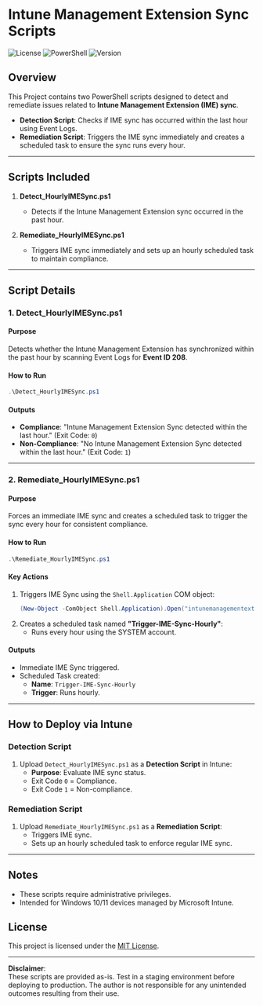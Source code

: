 # Intune Management Extension Sync Scripts

![License](https://img.shields.io/badge/license-MIT-blue.svg)
![PowerShell](https://img.shields.io/badge/powershell-5.1%2B-blue.svg)
![Version](https://img.shields.io/badge/version-1.0-green.svg)

## Overview
This Project contains two PowerShell scripts designed to detect and remediate issues related to **Intune Management Extension (IME) sync**. 

- **Detection Script**: Checks if IME sync has occurred within the last hour using Event Logs.
- **Remediation Script**: Triggers the IME sync immediately and creates a scheduled task to ensure the sync runs every hour.

---

## Scripts Included

1. **Detect_HourlyIMESync.ps1**  
   - Detects if the Intune Management Extension sync occurred in the past hour.

2. **Remediate_HourlyIMESync.ps1**  
   - Triggers IME sync immediately and sets up an hourly scheduled task to maintain compliance.

---

## Script Details

### 1. Detect_HourlyIMESync.ps1

#### Purpose
Detects whether the Intune Management Extension has synchronized within the past hour by scanning Event Logs for **Event ID 208**.

#### How to Run
```powershell
.\Detect_HourlyIMESync.ps1
```

#### Outputs
- **Compliance**: "Intune Management Extension Sync detected within the last hour." (Exit Code: `0`)
- **Non-Compliance**: "No Intune Management Extension Sync detected within the last hour." (Exit Code: `1`)

---

### 2. Remediate_HourlyIMESync.ps1

#### Purpose
Forces an immediate IME sync and creates a scheduled task to trigger the sync every hour for consistent compliance.

#### How to Run
```powershell
.\Remediate_HourlyIMESync.ps1
```

#### Key Actions
1. Triggers IME Sync using the `Shell.Application` COM object:
   ```powershell
   (New-Object -ComObject Shell.Application).Open("intunemanagementextension://syncapp")
   ```
2. Creates a scheduled task named **"Trigger-IME-Sync-Hourly"**:
   - Runs every hour using the SYSTEM account.

#### Outputs
- Immediate IME Sync triggered.
- Scheduled Task created:
  - **Name**: `Trigger-IME-Sync-Hourly`
  - **Trigger**: Runs hourly.

---

## How to Deploy via Intune

### Detection Script
1. Upload `Detect_HourlyIMESync.ps1` as a **Detection Script** in Intune:
   - **Purpose**: Evaluate IME sync status.
   - Exit Code `0` = Compliance.
   - Exit Code `1` = Non-compliance.

### Remediation Script
1. Upload `Remediate_HourlyIMESync.ps1` as a **Remediation Script**:
   - Triggers IME sync.
   - Sets up an hourly scheduled task to enforce regular IME sync.

---

## Notes
- These scripts require administrative privileges.
- Intended for Windows 10/11 devices managed by Microsoft Intune.

## License
This project is licensed under the [MIT License](https://opensource.org/licenses/MIT).

---

**Disclaimer**:  
These scripts are provided as-is. Test in a staging environment before deploying to production. The author is not responsible for any unintended outcomes resulting from their use.

